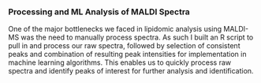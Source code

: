 ### Processing and ML Analysis of MALDI Spectra ###
One of the major bottlenecks we faced in lipidomic analysis using MALDI-MS was the need to manually process spectra. As such I built an R script to pull in and process our raw spectra, followed by selection of consistent peaks and combination of resulting peak intensities for implementation in machine learning algorithms. This enables us to quickly process raw spectra and identify peaks of interest for further analysis and identification. 

